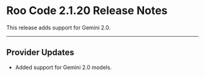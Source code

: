# Roo Code 2.1.20 Release Notes

This release adds support for Gemini 2.0.

---

## Provider Updates

*   Added support for Gemini 2.0 models.